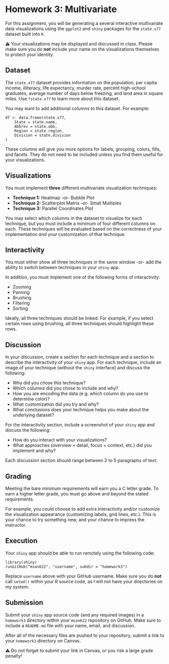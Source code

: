 Homework 3: Multivariate
==============================

For this assignment, you will be generating a several interactive multivariate data visualizations using the `ggplot2` and `shiny` packages for the `state.x77` dataset built into `R`. 

:warning: Your visualizations may be displayed and discussed in class. Please make sure you do **not** include your name on the visualizations themselves to protect your identity.

Dataset
------------------------------

The `state.x77` dataset provides information on the population, per capita income, illiteracy, life expectancy, murder rate, percent high-school graduates, average number of days below freezing, and land area in square miles. Use `?state.x77` to learn more about this dataset.

You may want to add additional columns to this dataset. For example:

```
df <- data.frame(state.x77,
    State = state.name,
    Abbrev = state.abb,
    Region = state.region,
    Division = state.division
)
```

These columns will give you more options for labels, grouping, colors, fills, and facets. They do not need to be included unless you find them useful for your visualizations.

Visualizations
------------------------------

You must implement **three** different multivariate visualization techniques: 

- **Technique 1:** Heatmap -or- Bubble Plot
- **Technique 2:** Scatterplot Matrix -or- Small Multiples
- **Technique 3:** Parallel Coordinates Plot

You may select which columns in the dataset to visualize for each technique, but you must include a minimum of four different columns on each. These techniques will be evaluated based on the correctness of your implementation _and_ your customization of that technique. 

Interactivity
------------------------------

You must either show all three techniques in the same window -or- add the ability to switch between techniques in your `shiny` app. 

In addition, you must implement one of the following forms of interactivity:

- Zooming
- Panning
- Brushing
- Filtering
- Sorting

Ideally, all three techniques should be linked. For example, if you select certain rows using brushing, all three techniques should highlight these rows.

Discussion
------------------------------

In your discussion, create a section for each technique and a section to describe the interactivity of your `shiny` app. For each technique, include an image of your technique (without the `shiny` interface) and discuss the following:

- Why did you chose this technique? 
- Which columns did you chose to include and why? 
- How you are encoding the data (e.g. which column do you use to determine color)?
- What customization did you try and why?
- What conclusions does your technique helps you make about the underlying dataset? 

For the interactivity section, include a screenshot of your `shiny` app and discuss the following:

- How do you interact with your visualizations?
- What approaches (overview + detail, focus + context, etc.) did you implement and why?

Each discussion section should range between 2 to 5 paragraphs of text.

Grading
------------------------------

Meeting the bare minimum requirements will earn you a C letter grade. To earn a higher letter grade, you must go above and beyond the stated requirements. 

For example, you could choose to add extra interactivity and/or customize the visualization appearance (customizing labels, grid lines, etc.). This is your chance to try something new, and your chance to impress the instructor.

Execution
------------------------------

Your `shiny` app should be able to run remotely using the following code:

```
library(shiny)
runGitHub("msan622", "username", subdir = "homework3")
```

Replace `username` above with your GitHub username. Make sure you do **not** call `setwd()` within your R source code, as I will not have your directories on my system.

Submission
------------------------------

Submit your `shiny` app source code (and any required images) in a `homework3` directory within your `msan622` repository on GitHub. Make sure to include a `README.md` file with your name, email, and discussion. 

After all of the necessary files are pushed to your repository, submit a link to your `homework3` directory on Canvas.

:warning: Do not forget to submit your link in Canvas, or you risk a large grade penalty!
